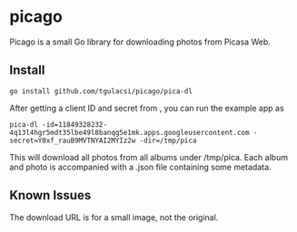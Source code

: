 # picago
Picago is a small Go library for downloading photos from Picasa Web.

## Install
    go install github.com/tgulacsi/picago/pica-dl

After getting a client ID and secret from , you can run the example app as

    pica-dl -id=11849328232-4q13l4hgr5mdt35lbe49l8banqg5e1mk.apps.googleusercontent.com -secret=Y0xf_rauB9MVTNYAI2MYIz2w -dir=/tmp/pica

This will download all photos from all albums under /tmp/pica.
Each album and photo is accompanied with a .json file containing some metadata.

## Known Issues
The download URL is for a small image, not the original.
